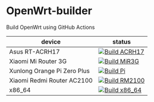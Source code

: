 # OpenWrt-builder

Build OpenWrt using GitHub Actions

|device     |status     |
|------     |------     |
|Asus RT-ACRH17|[![Build ACRH17](https://github.com/KomoreKalu/OpenWrt-builder/actions/workflows/ACRH17.yml/badge.svg)](https://github.com/KomoreKalu/OpenWrt-builder/actions/workflows/ACRH17.yml)|
|Xiaomi Mi Router 3G|[![Build MiR3G](https://github.com/KomoreKalu/OpenWrt-builder/actions/workflows/MiR3G.yml/badge.svg)](https://github.com/KomoreKalu/OpenWrt-builder/actions/workflows/MiR3G.yml)|
|Xunlong Orange Pi Zero Plus|[![Build Pi](https://github.com/KomoreKalu/OpenWrt-builder/actions/workflows/Zero-Plus.yml/badge.svg)](https://github.com/KomoreKalu/OpenWrt-builder/actions/workflows/Zero-Plus.yml)|
|Xiaomi Redmi Router AC2100|[![Build RM2100](https://github.com/KomoreKalu/OpenWrt-builder/actions/workflows/RM2100.yml/badge.svg)](https://github.com/KomoreKalu/OpenWrt-builder/actions/workflows/RM2100.yml)|
|x86_64|[![Build x86_64](https://github.com/KomoreKalu/OpenWrt-builder/actions/workflows/x86_64.yml/badge.svg)](https://github.com/KomoreKalu/OpenWrt-builder/actions/workflows/x86_64.yml)|
